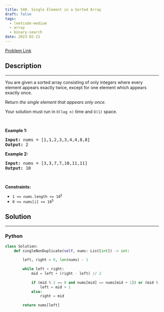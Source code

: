 ```yaml
---
title: 540. Single Element in a Sorted Array
draft: false
tags: 
  - leetcode-medium
  - array
  - binary-search
date: 2023-02-21
---
```


[Problem Link](https://leetcode.com/problems/single-element-in-a-sorted-array/)

## Description

---
<p>You are given a sorted array consisting of only integers where every element appears exactly twice, except for one element which appears exactly once.</p>

<p>Return <em>the single element that appears only once</em>.</p>

<p>Your solution must run in <code>O(log n)</code> time and <code>O(1)</code> space.</p>

<p>&nbsp;</p>
<p><strong class="example">Example 1:</strong></p>
<pre><strong>Input:</strong> nums = [1,1,2,3,3,4,4,8,8]
<strong>Output:</strong> 2
</pre><p><strong class="example">Example 2:</strong></p>
<pre><strong>Input:</strong> nums = [3,3,7,7,10,11,11]
<strong>Output:</strong> 10
</pre>
<p>&nbsp;</p>
<p><strong>Constraints:</strong></p>

<ul>
	<li><code>1 &lt;= nums.length &lt;= 10<sup>5</sup></code></li>
	<li><code>0 &lt;= nums[i] &lt;= 10<sup>5</sup></code></li>
</ul>


## Solution

---
### Python
``` py title='single-element-in-a-sorted-array'
class Solution:
    def singleNonDuplicate(self, nums: List[int]) -> int:
        
        left, right = 0, len(nums) - 1
        
        while left < right:
            mid = left + (right - left) // 2
            
            if (mid % 2 == 0 and nums[mid] == nums[mid + 1]) or (mid % 2 == 1 and nums[mid] == nums[mid - 1]):
                left = mid + 1
            else:
                right = mid
        
        return nums[left]
```

